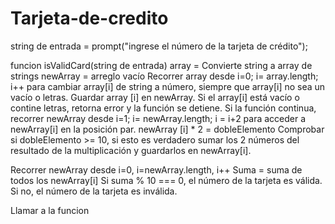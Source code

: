 # Tarjeta-de-credito
string de entrada = prompt("ingrese el número de la tarjeta de crédito");

funcion isValidCard(string de entrada)
array = Convierte string a array de strings
newArray = arreglo vacío
Recorrer array desde i=0; i= array.length; i++ para cambiar array[i] de string a número, siempre que array[i] no sea un vacío o letras. 
Guardar array [i] en newArray.
Si el array[i] está vacío o contine letras, retorna error y la función se detiene.
Si la función continua, recorrer newArray desde i=1; i= newArray.length; i = i+2 para acceder a newArray[i] en la posición par.
newArray [i] * 2 = dobleElemento 
Comprobar si dobleElemento >= 10, si esto es verdadero sumar los 2 números del resultado de la multiplicación y guardarlos en newArray[i].

Recorrer newArray desde i=0, i=newArray.length, i++ 
Suma = suma de todos los newArray[i]
Si suma % 10 === 0, el número de la tarjeta es válida. Si no, el número de la tarjeta es inválida.

Llamar a la funcion

